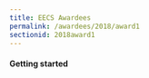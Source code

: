 ```yaml
---
title: EECS Awardees
permalink: /awardees/2018/award1
sectionid: 2018award1
---
```


#### Getting started
